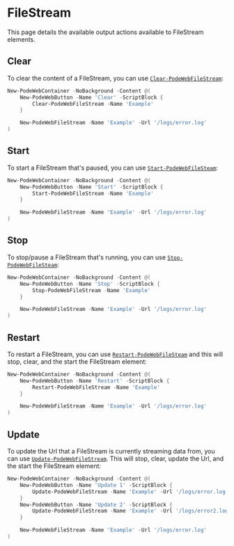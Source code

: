 # FileStream

This page details the available output actions available to FileStream elements.

## Clear

To clear the content of a FileStream, you can use [`Clear-PodeWebFileStream`](../../../Functions/Outputs/Clear-PodeWebFileStream):

```powershell
New-PodeWebContainer -NoBackground -Content @(
    New-PodeWebButton -Name 'Clear' -ScriptBlock {
        Clear-PodeWebFileStream -Name 'Example'
    }

    New-PodeWebFileStream -Name 'Example' -Url '/logs/error.log'
)
```

## Start

To start a FileStream that's paused, you can use [`Start-PodeWebFileSteam`](../../../Functions//Start-PodeWebFileSteam):

```powershell
New-PodeWebContainer -NoBackground -Content @(
    New-PodeWebButton -Name 'Start' -ScriptBlock {
        Start-PodeWebFileStream -Name 'Example'
    }

    New-PodeWebFileStream -Name 'Example' -Url '/logs/error.log'
)
```

## Stop

To stop/pause a FileStream that's running, you can use [`Stop-PodeWebFileSteam`](../../../Functions//Stop-PodeWebFileSteam):

```powershell
New-PodeWebContainer -NoBackground -Content @(
    New-PodeWebButton -Name 'Stop' -ScriptBlock {
        Stop-PodeWebFileStream -Name 'Example'
    }

    New-PodeWebFileStream -Name 'Example' -Url '/logs/error.log'
)
```

## Restart

To restart a FileStream, you can use [`Restart-PodeWebFileSteam`](../../../Functions//Restart-PodeWebFileSteam) and this will stop, clear, and the start the FileStream element:

```powershell
New-PodeWebContainer -NoBackground -Content @(
    New-PodeWebButton -Name 'Restart' -ScriptBlock {
        Restart-PodeWebFileStream -Name 'Example'
    }

    New-PodeWebFileStream -Name 'Example' -Url '/logs/error.log'
)
```

## Update

To update the Url that a FileStream is currently streaming data from, you can use [`Update-PodeWebFileStream`](../../../Functions/Outputs/Update-PodeWebFileStream). This will stop, clear, update the Url, and the start the FileStream element:

```powershell
New-PodeWebContainer -NoBackground -Content @(
    New-PodeWebButton -Name 'Update 1' -ScriptBlock {
        Update-PodeWebFileStream -Name 'Example' -Url '/logs/error.log'
    }
    New-PodeWebButton -Name 'Update 2' -ScriptBlock {
        Update-PodeWebFileStream -Name 'Example' -Url '/logs/error2.log'
    }

    New-PodeWebFileStream -Name 'Example' -Url '/logs/error.log'
)
```
